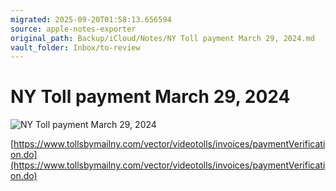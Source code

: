 ```yaml
---
migrated: 2025-09-20T01:58:13.656594
source: apple-notes-exporter
original_path: Backup/iCloud/Notes/NY Toll payment March 29, 2024.md
vault_folder: Inbox/to-review
---
```

# NY Toll payment March 29, 2024
![NY Toll payment March 29, 2024](images/NY%20Toll%20payment%20March%2029,%202024.jpeg)

[https://www.tollsbymailny.com/vector/videotolls/invoices/paymentVerification.do](https://www.tollsbymailny.com/vector/videotolls/invoices/paymentVerification.do)

